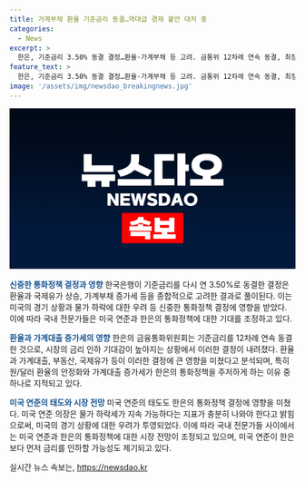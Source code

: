 ```yaml
---
title: 가계부채 환율 기준금리 동결…역대급 경제 불안 대처 중
categories:
  - News
excerpt: >
  한은, 기준금리 3.50% 동결 결정…환율·가계부채 등 고려. 금통위 12차례 연속 동결, 최장 기록 경신. 물가 하락세 지속시 금리인하 가능성은 낮다는 연준 태도도 영향. 전문가들, 9월 이후 한은 10월이나 11월에 기준금리 조정 시나리오 유력.
feature_text: >
  한은, 기준금리 3.50% 동결 결정…환율·가계부채 등 고려. 금통위 12차례 연속 동결, 최장 기록 경신. 물가 하락세 지속시 금리인하 가능성은 낮다는 연준 태도도 영향. 전문가들, 9월 이후 한은 10월이나 11월에 기준금리 조정 시나리오 유력.
image: '/assets/img/newsdao_breakingnews.jpg'
---
```


<p><img src="/assets/img/newsdao_breakingnews.jpg" alt="koreaapp 속보" /></p>

<p><b><span style="color: #1a5490;">신중한 통화정책 결정과 영향</span></b>
한국은행이 기준금리를 다시 연 3.50%로 동결한 결정은 환율과 국제유가 상승, 가계부채 증가세 등을 종합적으로 고려한 결과로 풀이된다. 이는 미국의 경기 상황과 물가 하락에 대한 우려 등 신중한 통화정책 결정에 영향을 받았다. 이에 따라 국내 전문가들은 미국 연준과 한은의 통화정책에 대한 기대를 조정하고 있다.</p>

<p><b><span style="color: #1a5490;">환율과 가계대출 증가세의 영향</span></b>
한은의 금융통화위원회는 기준금리를 12차례 연속 동결한 것으로, 시장의 금리 인하 기대감이 높아지는 상황에서 이러한 결정이 내려졌다. 환율과 가계대출, 부동산, 국제유가 등이 이러한 결정에 큰 영향을 미쳤다고 분석되며, 특히 원/달러 환율의 안정화와 가계대출 증가세가 한은의 통화정책을 주저하게 하는 이유 중 하나로 지적되고 있다.</p>

<p><b><span style="color: #1a5490;">미국 연준의 태도와 시장 전망</span></b>
미국 연준의 태도도 한은의 통화정책 결정에 영향을 미쳤다. 미국 연준 의장은 물가 하락세가 지속 가능하다는 지표가 충분히 나와야 한다고 밝힘으로써, 미국의 경기 상황에 대한 우려가 투영되었다. 이에 따라 국내 전문가들 사이에서는 미국 연준과 한은의 통화정책에 대한 시장 전망이 조정되고 있으며, 미국 연준이 한은보다 먼저 금리를 인하할 가능성도 제기되고 있다.</p>
실시간 뉴스 속보는, <a href="https://newsdao.kr" rel="dofollow">https://newsdao.kr</a>


